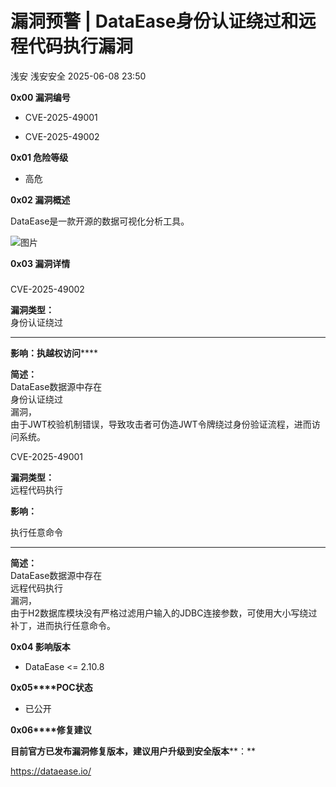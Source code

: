 #  漏洞预警 | DataEase身份认证绕过和远程代码执行漏洞  
浅安  浅安安全   2025-06-08 23:50  
  
**0x00 漏洞编号**  
- CVE-2025-49001  
  
- CVE-2025-49002  
  
**0x01 危险等级**  
- 高危  
  
**0x02 漏洞概述**  
  
DataEase是一款开源的数据可视化分析工具。  
  
![图片](https://mmbiz.qpic.cn/sz_mmbiz_png/7stTqD182SU6Xlej5bgFtO45c162zLdxNJMgnHXdPma24vOBqoiaISw439NnQ8CKsSw60DTpO31d2KDgfsNFtyw/640?wx_fmt=png&from=appmsg&tp=webp&wxfrom=5&wx_lazy=1 "")  
  
**0x03 漏洞详情**  
###   
  
CVE-2025-49002  
  
**漏洞类型：**  
身份认证绕过  
****  
  
**影响：执越权访问******  
  
**简述：**  
DataEase数据源中存在  
身份认证绕过  
漏洞，  
由于JWT校验机制错误，导致攻击者可伪造JWT令牌绕过身份验证流程，进而访问系统。  
  
CVE-2025-49001  
  
**漏洞类型：**  
远程代码执行  
  
**影响：**  
  
执行任意命令  
  
****  
  
**简述：**  
DataEase数据源中存在  
远程代码执行  
漏洞，  
由于H2数据库模块没有严格过滤用户输入的JDBC连接参数，可使用大小写绕过补丁，进而执行任意命令。  
  
**0x04 影响版本**  
- DataEase <= 2.10.8  
  
**0x05****POC状态**  
- 已公开  
  
**0x06****修复建议**  
  
**目前官方已发布漏洞修复版本，建议用户升级到安全版本****：**  
  
https://dataease.io/  
  
  
  
